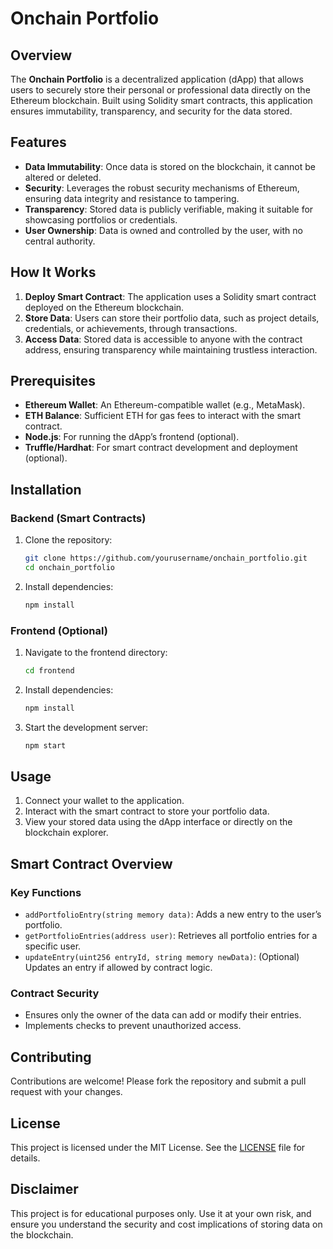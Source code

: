 # Onchain Portfolio

## Overview
The **Onchain Portfolio** is a decentralized application (dApp) that allows users to securely store their personal or professional data directly on the Ethereum blockchain. Built using Solidity smart contracts, this application ensures immutability, transparency, and security for the data stored.

## Features
- **Data Immutability**: Once data is stored on the blockchain, it cannot be altered or deleted.
- **Security**: Leverages the robust security mechanisms of Ethereum, ensuring data integrity and resistance to tampering.
- **Transparency**: Stored data is publicly verifiable, making it suitable for showcasing portfolios or credentials.
- **User Ownership**: Data is owned and controlled by the user, with no central authority.

## How It Works
1. **Deploy Smart Contract**: The application uses a Solidity smart contract deployed on the Ethereum blockchain.
2. **Store Data**: Users can store their portfolio data, such as project details, credentials, or achievements, through transactions.
3. **Access Data**: Stored data is accessible to anyone with the contract address, ensuring transparency while maintaining trustless interaction.

## Prerequisites
- **Ethereum Wallet**: An Ethereum-compatible wallet (e.g., MetaMask).
- **ETH Balance**: Sufficient ETH for gas fees to interact with the smart contract.
- **Node.js**: For running the dApp’s frontend (optional).
- **Truffle/Hardhat**: For smart contract development and deployment (optional).

## Installation
### Backend (Smart Contracts)
1. Clone the repository:
   ```bash
   git clone https://github.com/yourusername/onchain_portfolio.git
   cd onchain_portfolio
   ```
2. Install dependencies:
   ```bash
   npm install
   ```

### Frontend (Optional)
1. Navigate to the frontend directory:
   ```bash
   cd frontend
   ```
2. Install dependencies:
   ```bash
   npm install
   ```
3. Start the development server:
   ```bash
   npm start
   ```

## Usage
1. Connect your wallet to the application.
2. Interact with the smart contract to store your portfolio data.
3. View your stored data using the dApp interface or directly on the blockchain explorer.

## Smart Contract Overview
### Key Functions
- `addPortfolioEntry(string memory data)`: Adds a new entry to the user’s portfolio.
- `getPortfolioEntries(address user)`: Retrieves all portfolio entries for a specific user.
- `updateEntry(uint256 entryId, string memory newData)`: (Optional) Updates an entry if allowed by contract logic.

### Contract Security
- Ensures only the owner of the data can add or modify their entries.
- Implements checks to prevent unauthorized access.

## Contributing
Contributions are welcome! Please fork the repository and submit a pull request with your changes.

## License
This project is licensed under the MIT License. See the [LICENSE](LICENSE) file for details.

## Disclaimer
This project is for educational purposes only. Use it at your own risk, and ensure you understand the security and cost implications of storing data on the blockchain.


